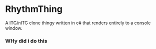 # RhythmThing
A ITG/nITG clone thingy written in c# that renders entirely to a console window.

### WHy did i do this
